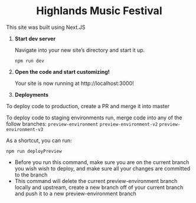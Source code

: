 <h1 align="center">
 Highlands Music Festival
</h1>

This site was built using Next.JS

1.  **Start dev server**

    Navigate into your new site’s directory and start it up.

    ```
    npm run dev
    ```

2.  **Open the code and start customizing!**

    Your site is now running at http://localhost:3000!

3.  **Deployments**

To deploy code to production, create a PR and merge it into master

To deploy code to staging environments run, merge code into any of the follow branches:
`preview-environment`
`preview-environment-v2`
`preview-environment-v3`

As a shortcut, you can run:

```
npm run deployPreview
```

- Before you run this command, make sure you are on the current branch you wish wish to deploy, and make sure all your changes are committed to the branch
- This command will delete the current preview-environment branch locally and upstream, create a new branch off of your current branch and push it to a new preview-environment branch

